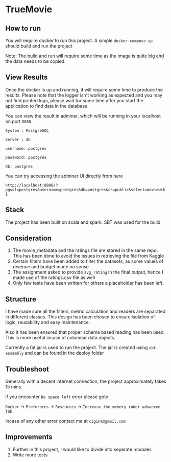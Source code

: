 # TrueMovie

## How to run
You will require docker to run this project.
A simple `docker-compose up` should build and run the project

Note: The build and run will require some time as the image is quite big and the data needs to be copied.

## View Results
Once the docker is up and running, it will require some time to produce the results.
Please note that the logger isn't working as expected and you may not find printed logs,
please wait for some time after you start the application to find data in the database.

You can view the result in adminer, which will be running in your localhost on port `8080`

`System : PostgreSQL`

`Server : db`

`username: postgres`

`password: postgres`

`db: postgres`

You can try accessing the adminer UI directly from here 

`http://localhost:8080/?pgsql=postgres&username=postgres&db=postgres&ns=public&select=moviewiki`

## Stack

The project has been built on scala and spark. SBT was used for the build

## Consideration

1. The movie_metadata and the ratings file are stored in the same repo. This has been done to avoid the issues in retrieving the file from Kaggle
2. Certain filters have been added to filter the datasets, as some values of revenue and budget made no sense
3. The assignment asked to provide `avg_rating` in the final output, hence I made use of the ratings.csv file as well
4. Only few tests have been written for others a placeholder has been left.

## Structure

I have made sure all the filters, metric calculation and readers are separated in different classes.
This design has been chosen to ensure isolation of logic, reusability and easy maintenance.

Also it has been ensured that proper schema based reading has been used. This is more useful incase of columnar data objects.

Currently a fat jar is used to run the project. The jar is created using `sbt assembly`
and can be found in the deploy folder

## Troubleshoot

Generally with a decent internet connection, the project approximately takes 15 mins.

if you encounter `No space left` error please goto

`Docker` -> `Prefernces` -> `Resources` -> `Increase the memory inder advanced tab`

Incase of any other error contact me at `cigink@gmail.com`

## Improvements
1. Further in this project, I would like to divide into seperate modules 
2. Write more tests